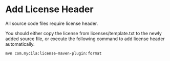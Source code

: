 # Add License Header

All source code files require license header. 

You should either copy the license from licenses/template.txt to the newly added source file,
or execute the following command to add license header automatically.

```
mvn com.mycila:license-maven-plugin:format
```